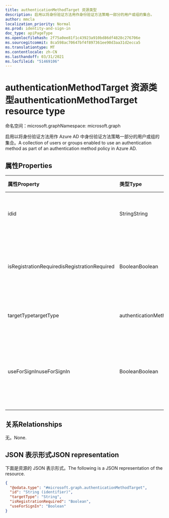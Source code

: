 ```yaml
---
title: authenticationMethodTarget 资源类型
description: 启用以将身份验证方法用作身份验证方法策略一部分的用户或组的集合。
author: mmcla
localization_priority: Normal
ms.prod: identity-and-sign-in
doc_type: apiPageType
ms.openlocfilehash: 2f75a0ee81f1c43923a910bd86df4828c276706e
ms.sourcegitcommit: 8ca598ac70647bf4f897361ee90d3aa31d2ecca5
ms.translationtype: MT
ms.contentlocale: zh-CN
ms.lasthandoff: 03/31/2021
ms.locfileid: "51469106"
---
```

# <a name="authenticationmethodtarget-resource-type"></a><span data-ttu-id="3a937-103">authenticationMethodTarget 资源类型</span><span class="sxs-lookup"><span data-stu-id="3a937-103">authenticationMethodTarget resource type</span></span>

<span data-ttu-id="3a937-104">命名空间：microsoft.graph</span><span class="sxs-lookup"><span data-stu-id="3a937-104">Namespace: microsoft.graph</span></span>

<span data-ttu-id="3a937-105">启用以将身份验证方法用作 Azure AD 中身份验证方法策略一部分的用户或组的集合。</span><span class="sxs-lookup"><span data-stu-id="3a937-105">A collection of users or groups enabled to use an authentication method as part of an authentication method policy in Azure AD.</span></span>


## <a name="properties"></a><span data-ttu-id="3a937-106">属性</span><span class="sxs-lookup"><span data-stu-id="3a937-106">Properties</span></span>
|<span data-ttu-id="3a937-107">属性</span><span class="sxs-lookup"><span data-stu-id="3a937-107">Property</span></span>|<span data-ttu-id="3a937-108">类型</span><span class="sxs-lookup"><span data-stu-id="3a937-108">Type</span></span>|<span data-ttu-id="3a937-109">说明</span><span class="sxs-lookup"><span data-stu-id="3a937-109">Description</span></span>|
|:---|:---|:---|
|<span data-ttu-id="3a937-110">id</span><span class="sxs-lookup"><span data-stu-id="3a937-110">id</span></span>|<span data-ttu-id="3a937-111">String</span><span class="sxs-lookup"><span data-stu-id="3a937-111">String</span></span>|<span data-ttu-id="3a937-112">Azure AD 用户或组的对象 ID。</span><span class="sxs-lookup"><span data-stu-id="3a937-112">Object Id of an Azure AD user or group.</span></span>|
|<span data-ttu-id="3a937-113">isRegistrationRequired</span><span class="sxs-lookup"><span data-stu-id="3a937-113">isRegistrationRequired</span></span>|<span data-ttu-id="3a937-114">Boolean</span><span class="sxs-lookup"><span data-stu-id="3a937-114">Boolean</span></span>|<span data-ttu-id="3a937-115">确定是否强制用户注册身份验证方法。</span><span class="sxs-lookup"><span data-stu-id="3a937-115">Determines if the user is enforced to register the authentication method.</span></span>|
|<span data-ttu-id="3a937-116">targetType</span><span class="sxs-lookup"><span data-stu-id="3a937-116">targetType</span></span>|<span data-ttu-id="3a937-117">authenticationMethodTargetType</span><span class="sxs-lookup"><span data-stu-id="3a937-117">authenticationMethodTargetType</span></span>|<span data-ttu-id="3a937-118">可取值为：`user`、`group`。</span><span class="sxs-lookup"><span data-stu-id="3a937-118">Possible values are: `user`, `group`.</span></span>|
|<span data-ttu-id="3a937-119">useForSignIn</span><span class="sxs-lookup"><span data-stu-id="3a937-119">useForSignIn</span></span>|<span data-ttu-id="3a937-120">Boolean</span><span class="sxs-lookup"><span data-stu-id="3a937-120">Boolean</span></span>|<span data-ttu-id="3a937-121">确定是否可以使用身份验证方法登录到 Azure AD。</span><span class="sxs-lookup"><span data-stu-id="3a937-121">Determines if the authentication method can be used to sign in to Azure AD.</span></span>|

## <a name="relationships"></a><span data-ttu-id="3a937-122">关系</span><span class="sxs-lookup"><span data-stu-id="3a937-122">Relationships</span></span>
<span data-ttu-id="3a937-123">无。</span><span class="sxs-lookup"><span data-stu-id="3a937-123">None.</span></span>

## <a name="json-representation"></a><span data-ttu-id="3a937-124">JSON 表示形式</span><span class="sxs-lookup"><span data-stu-id="3a937-124">JSON representation</span></span>
<span data-ttu-id="3a937-125">下面是资源的 JSON 表示形式。</span><span class="sxs-lookup"><span data-stu-id="3a937-125">The following is a JSON representation of the resource.</span></span>
<!-- {
  "blockType": "resource",
  "keyProperty": "id",
  "@odata.type": "microsoft.graph.authenticationMethodTarget",
  "baseType": "microsoft.graph.entity",
  "openType": false
}
-->
``` json
{
  "@odata.type": "#microsoft.graph.authenticationMethodTarget",
  "id": "String (identifier)",
  "targetType": "String",
  "isRegistrationRequired": "Boolean",
  "useForSignIn": "Boolean"
}
```
